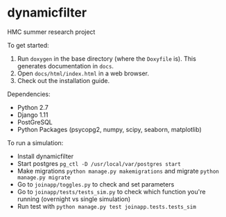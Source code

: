 # dynamicfilter

HMC summer research project

To get started: 
1. Run `doxygen` in the base directory (where the `Doxyfile` is). This generates documentation in `docs`. 
1. Open `docs/html/index.html` in a web browser.
1. Check out the installation guide.

Dependencies:
- Python 2.7
- Django 1.11
- PostGreSQL
- Python Packages (psycopg2, numpy, scipy, seaborn, matplotlib)

To run a simulation:
- Install dynamicfilter
- Start postgres `pg_ctl -D /usr/local/var/postgres start`
- Make migrations `python manage.py makemigrations` and migrate `python manage.py migrate`
- Go to `joinapp/toggles.py` to check and set parameters
- Go to `joinapp/tests/tests_sim.py` to check which function you're running (overnight vs single simulation)
- Run test with `python manage.py test joinapp.tests.tests_sim`
